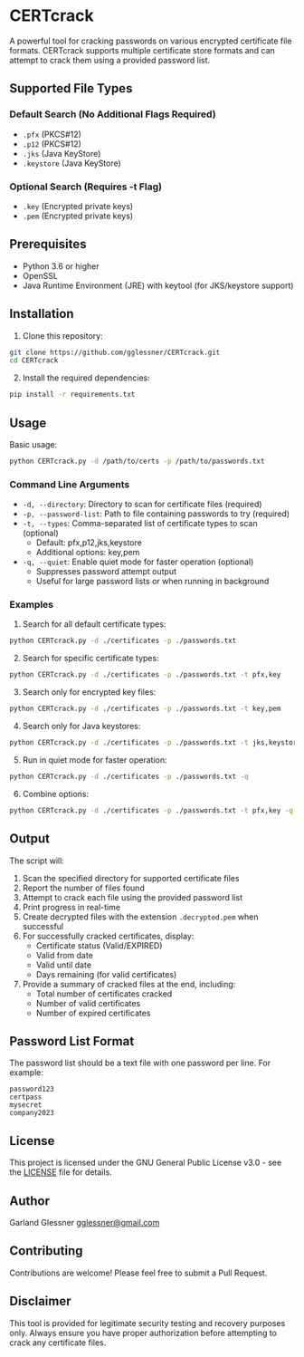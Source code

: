 # CERTcrack

A powerful tool for cracking passwords on various encrypted certificate file formats. CERTcrack supports multiple certificate store formats and can attempt to crack them using a provided password list.

## Supported File Types

### Default Search (No Additional Flags Required)
- `.pfx` (PKCS#12)
- `.p12` (PKCS#12)
- `.jks` (Java KeyStore)
- `.keystore` (Java KeyStore)

### Optional Search (Requires -t Flag)
- `.key` (Encrypted private keys)
- `.pem` (Encrypted private keys)

## Prerequisites

- Python 3.6 or higher
- OpenSSL
- Java Runtime Environment (JRE) with keytool (for JKS/keystore support)

## Installation

1. Clone this repository:
```bash
git clone https://github.com/gglessner/CERTcrack.git
cd CERTcrack
```

2. Install the required dependencies:
```bash
pip install -r requirements.txt
```

## Usage

Basic usage:
```bash
python CERTcrack.py -d /path/to/certs -p /path/to/passwords.txt
```

### Command Line Arguments

- `-d, --directory`: Directory to scan for certificate files (required)
- `-p, --password-list`: Path to file containing passwords to try (required)
- `-t, --types`: Comma-separated list of certificate types to scan (optional)
  - Default: pfx,p12,jks,keystore
  - Additional options: key,pem
- `-q, --quiet`: Enable quiet mode for faster operation (optional)
  - Suppresses password attempt output
  - Useful for large password lists or when running in background

### Examples

1. Search for all default certificate types:
```bash
python CERTcrack.py -d ./certificates -p ./passwords.txt
```

2. Search for specific certificate types:
```bash
python CERTcrack.py -d ./certificates -p ./passwords.txt -t pfx,key
```

3. Search only for encrypted key files:
```bash
python CERTcrack.py -d ./certificates -p ./passwords.txt -t key,pem
```

4. Search only for Java keystores:
```bash
python CERTcrack.py -d ./certificates -p ./passwords.txt -t jks,keystore
```

5. Run in quiet mode for faster operation:
```bash
python CERTcrack.py -d ./certificates -p ./passwords.txt -q
```

6. Combine options:
```bash
python CERTcrack.py -d ./certificates -p ./passwords.txt -t pfx,key -q
```

## Output

The script will:
1. Scan the specified directory for supported certificate files
2. Report the number of files found
3. Attempt to crack each file using the provided password list
4. Print progress in real-time
5. Create decrypted files with the extension `.decrypted.pem` when successful
6. For successfully cracked certificates, display:
   - Certificate status (Valid/EXPIRED)
   - Valid from date
   - Valid until date
   - Days remaining (for valid certificates)
7. Provide a summary of cracked files at the end, including:
   - Total number of certificates cracked
   - Number of valid certificates
   - Number of expired certificates

## Password List Format

The password list should be a text file with one password per line. For example:
```
password123
certpass
mysecret
company2023
```

## License

This project is licensed under the GNU General Public License v3.0 - see the [LICENSE](LICENSE) file for details.

## Author

Garland Glessner <gglessner@gmail.com>

## Contributing

Contributions are welcome! Please feel free to submit a Pull Request.

## Disclaimer

This tool is provided for legitimate security testing and recovery purposes only. Always ensure you have proper authorization before attempting to crack any certificate files. 